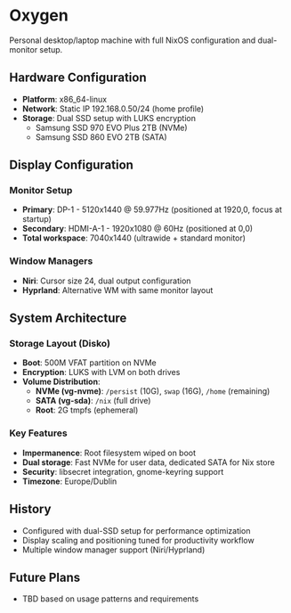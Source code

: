 # Oxygen

Personal desktop/laptop machine with full NixOS configuration and dual-monitor setup.

## Hardware Configuration

- **Platform**: x86_64-linux
- **Network**: Static IP 192.168.0.50/24 (home profile)
- **Storage**: Dual SSD setup with LUKS encryption
  - Samsung SSD 970 EVO Plus 2TB (NVMe)
  - Samsung SSD 860 EVO 2TB (SATA)

## Display Configuration

### Monitor Setup
- **Primary**: DP-1 - 5120x1440 @ 59.977Hz (positioned at 1920,0, focus at startup)
- **Secondary**: HDMI-A-1 - 1920x1080 @ 60Hz (positioned at 0,0)
- **Total workspace**: 7040x1440 (ultrawide + standard monitor)

### Window Managers
- **Niri**: Cursor size 24, dual output configuration
- **Hyprland**: Alternative WM with same monitor layout

## System Architecture

### Storage Layout (Disko)
- **Boot**: 500M VFAT partition on NVMe
- **Encryption**: LUKS with LVM on both drives
- **Volume Distribution**:
  - **NVMe (vg-nvme)**: `/persist` (10G), `swap` (16G), `/home` (remaining)
  - **SATA (vg-sda)**: `/nix` (full drive)
  - **Root**: 2G tmpfs (ephemeral)

### Key Features
- **Impermanence**: Root filesystem wiped on boot
- **Dual storage**: Fast NVMe for user data, dedicated SATA for Nix store
- **Security**: libsecret integration, gnome-keyring support
- **Timezone**: Europe/Dublin

## History

- Configured with dual-SSD setup for performance optimization
- Display scaling and positioning tuned for productivity workflow
- Multiple window manager support (Niri/Hyprland)

## Future Plans

- TBD based on usage patterns and requirements